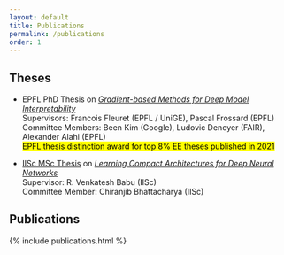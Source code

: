 ```yaml
---
layout: default
title: Publications
permalink: /publications
order: 1
---
```


## Theses

- EPFL PhD Thesis on [*Gradient-based Methods for Deep Model Interpretability*](https://infoscience.epfl.ch/record/289640) \
Supervisors: Francois Fleuret (EPFL / UniGE), Pascal Frossard (EPFL) \
Committee Members: Been Kim (Google), Ludovic Denoyer (FAIR), Alexander Alahi (EPFL) \
<mark>EPFL thesis distinction award for top 8% EE theses published in 2021</mark>


- [IISc MSc Thesis](https://etd.iisc.ac.in/handle/2005/3581) on [*Learning Compact Architectures for Deep Neural Networks*](pdfs/thesis.pdf)\
Supervisor: R. Venkatesh Babu (IISc)\
Committee Member: Chiranjib Bhattacharya (IISc)

## Publications 

{% include publications.html %}